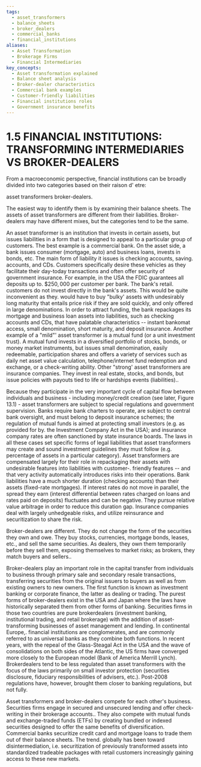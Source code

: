 ```yaml
---
tags:
  - asset_transformers
  - balance_sheets
  - broker_dealers
  - commercial_banks
  - financial_institutions
aliases:
  - Asset Transformation
  - Brokerage Firms
  - Financial Intermediaries
key_concepts:
  - Asset transformation explained
  - Balance sheet analysis
  - Broker-dealer characteristics
  - Commercial bank examples
  - Customer-friendly liabilities
  - Financial institutions roles
  - Government insurance benefits
---
```


# 1.5 FINANCIAL INSTITUTIONS: TRANSFORMING INTERMEDIARIES VS BROKER-DEALERS  

From a macroeconomic perspective, financial institutions can be broadly divided into two categories based on their raison d' etre:  

asset transformers broker-dealers.  

The easiest way to identify them is by examining their balance sheets. The assets of asset transformers are different from their liabilities. Broker-dealers may have different mixes, but the categories tend to be the same.  

An asset transformer is an institution that invests in certain assets, but issues liabilities in a form that is designed to appeal to a particular group of customers. The best example is a commercial bank. On the asset side, a bank issues consumer (mortgage, auto) and business loans, invests in bonds, etc. The main form of liability it issues is checking accounts, saving. accounts, and CDs. Customers specifically desire these vehicles as they facilitate their day-today transactions and often offer security of government insurance. For example, in the USA the FDIC guarantees all deposits up to. $\$250,000$ per customer per bank. The bank's retail. customers do not invest directly in the bank's assets. This would be quite inconvenient as they. would have to buy "bulky' assets with undesirably long maturity that entails price risk if they are sold quickly, and only offered in large denominations. In order to attract funding, the bank repackages its mortgage and business loan assets into liabilities, such as checking accounts and CDs, that have palatable characteristics -- instant bankomat access, small denomination, short maturity, and deposit insurance. Another example of a "mild"' asset transformer is a mutual fund (or a unit investment trust). A mutual fund invests in a diversified portfolio of stocks, bonds, or money market instruments, but issues small denomination, easily redeemable, participation shares and offers a variety of services such as daily net asset value calculation, telephone/internet fund redemption and exchange, or a check-writing ability. Other "strong' asset transformers are insurance companies. They invest in real estate, stocks, and bonds, but issue policies with payouts tied to life or hardships events (liabilities)..  

Because they participate in the very important cycle of capital flow between individuals and business - including money/credit creation (see later, Figure 13.1) - asset transformers are subject to special regulations and government supervision. Banks require bank charters to operate, are subject to central bank oversight, and must belong to deposit insurance schemes; the regulation of mutual funds is aimed at protecting small investors (e.g. as provided for by. the Investment Company Act in the USA); and insurance company rates are often sanctioned by state insurance boards. The laws in all these cases set specific forms of legal liabilities that asset transformers may create and sound investment guidelines they must follow (e.g. percentage of assets in a particular category). Asset transformers are compensated largely for their role in repackaging their assets with undesirable features into liabilities with customer-. friendly features -- and that very activity automatically introduces risks into their operations. Bank liabilities have a much shorter duration (checking accounts) than their assets (fixed-rate mortgages). If interest rates do not move in parallel, the spread they earn (interest differential between rates charged on loans and rates paid on deposits) fluctuates and can be negative. They pursue relative value arbitrage in order to reduce this duration gap. Insurance companies deal with largely unhedgeable risks, and utilize reinsurance and securitization to share the risk.  

Broker-dealers are different. They do not change the form of the securities they own and owe. They buy stocks, currencies, mortgage bonds, leases, etc., and sell the same securities. As dealers, they own them temporarily before they sell them, exposing themselves to market risks; as brokers, they match buyers and sellers..  

Broker-dealers play an important role in the capital transfer from individuals to business through primary sale and secondary resale transactions, transferring securities from the original issuers to buyers as well as from existing owners to new owners. The first function is known as investment banking or corporate finance, the latter as dealing or trading. The purest forms of broker-dealers exist in the USA and Japan where the laws have historically separated them from other forms of banking. Securities firms in those two countries are pure brokerdealers (investment banking, institutional trading, and retail brokerage) with the addition of asset-transforming businesses of asset management and lending. In continental Europe,. financial institutions are conglomerates, and are commonly referred to as universal banks as they combine both functions. In recent years, with the repeal of the Glass-Steagal Act in the USA and the wave of consolidations on both sides of the Atlantic, the US firms have converged more closely to the European model (Bank of America Merrill Lynch). Brokerdealers tend to be less regulated than asset transformers with the focus of the laws primarily on small investor protection (securities disclosure, fiduciary responsibilities of advisers, etc.). Post-2008 regulations have, however, brought them closer to banking regulations, but not fully.  

Asset transformers and broker-dealers compete for each other's business. Securities firms engage in secured and unsecured lending and offer check-writing in their brokerage accounts.. They also compete with mutual funds and exchange-traded funds (ETFs) by creating bundled or indexed securities designed to offer the same benefits of diversification. Commercial banks securitize credit card and mortgage loans to trade them out of their balance sheets. The trend. globally has been toward disintermediation, i.e. securitization of previously transformed assets into standardized tradeable packages with retail customers increasingly gaining access to these new markets.  

